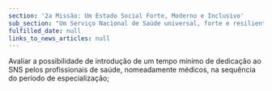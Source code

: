 ```yaml
---
section: '2a Missão: Um Estado Social Forte, Moderno e Inclusivo'
sub_section: "Um Serviço Nacional de Saúde universal, forte e resiliente"
fulfilled_date: null
links_to_news_articles: null
---
```


Avaliar a possibilidade de introdução de um tempo mínimo de dedicação ao SNS pelos profissionais de saúde, nomeadamente médicos, na sequência do período de especialização;